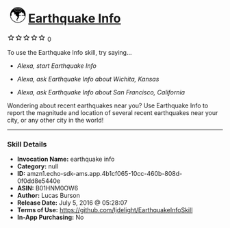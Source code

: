 # &nbsp;<img src="skill_icon" alt="Earthquake Info icon" width="36"> [Earthquake Info](http://alexa.amazon.com/#skills/amzn1.echo-sdk-ams.app.4b1cf065-10cc-460b-808d-0f0dd8e5440e)
![0 stars](../../images/ic_star_border_black_18dp_1x.png)![0 stars](../../images/ic_star_border_black_18dp_1x.png)![0 stars](../../images/ic_star_border_black_18dp_1x.png)![0 stars](../../images/ic_star_border_black_18dp_1x.png)![0 stars](../../images/ic_star_border_black_18dp_1x.png) 0

To use the Earthquake Info skill, try saying...

* *Alexa, start Earthquake Info*

* *Alexa, ask Earthquake Info about Wichita, Kansas*

* *Alexa, ask Earthquake Info about San Francisco, California*

Wondering about recent earthquakes near you? Use Earthquake Info to report the magnitude and location of several recent earthquakes near your city, or any other city in the world!

***

### Skill Details

* **Invocation Name:** earthquake info
* **Category:** null
* **ID:** amzn1.echo-sdk-ams.app.4b1cf065-10cc-460b-808d-0f0dd8e5440e
* **ASIN:** B01HNM0OW6
* **Author:** Lucas Burson
* **Release Date:** July 5, 2016 @ 05:28:07
* **Terms of Use:** https://github.com/ljdelight/EarthquakeInfoSkill
* **In-App Purchasing:** No
